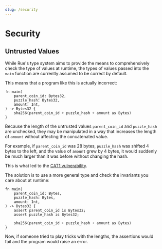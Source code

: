 ```yaml
---
slug: /security
---
```


# Security

## Untrusted Values

While Rue's type system aims to provide the means to comprehensively check the type of values at runtime, the types of values passed into the `main` function are currently assumed to be correct by default.

This means that a program like this is actually incorrect:

```rue
fn main(
    parent_coin_id: Bytes32,
    puzzle_hash: Bytes32,
    amount: Int,
) -> Bytes32 {
    sha256(parent_coin_id + puzzle_hash + amount as Bytes)
}
```

Because the length of the untrusted values `parent_coin_id` and `puzzle_hash` are unchecked, they may be manipulated in a way that increases the length of `amount` without affecting the concatenated value.

For example, if `parent_coin_id` was 28 bytes, `puzzle_hash` was shifted 4 bytes to the left, and the value of `amount` grew by 4 bytes, it would suddenly be much larger than it was before without changing the hash.

This is what led to the [CAT1 vulnerability](https://www.chia.net/2022/07/29/cat1-vulnerability-explained-cve-and-cwe/).

The solution is to use a more general type and check the invariants you care about at runtime:

```rue
fn main(
    parent_coin_id: Bytes,
    puzzle_hash: Bytes,
    amount: Int,
) -> Bytes32 {
    assert parent_coin_id is Bytes32;
    assert puzzle_hash is Bytes32;

    sha256(parent_coin_id + puzzle_hash + amount as Bytes)
}
```

Now, if someone tried to play tricks with the lengths, the assertions would fail and the program would raise an error.
